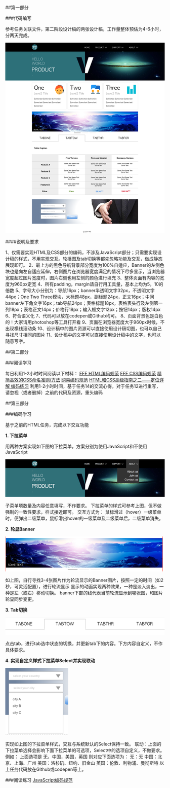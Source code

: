 ##第一部分

###代码编写

参考任务关联文件，第二阶段设计稿的两张设计稿，工作量整体预估为4-6小时，分两天完成。

![1.img](https://github.com/xiaqiu2233/baidu-efe-2017summer/blob/master/task2/design/1.png)

####说明及要求

1、仅需要实现HTML及CSS部分的编码，不涉及JavaScript部分；只需要实现设计稿的样式，不用实现交互。轮播图及tab切换等都先忽略功能及交互，做成静态展现即可。
2、最上方的黑色导航背景部分宽度为100%自适应，Banner的左侧色块也是向左自适应延伸，右侧图片在浏览器宽度满足的情况下尽多显示，当浏览器宽度超过图片宽度时，图片右侧也用左侧的颜色进行填充
3、整体页面有内容的宽度为960px定宽
4、所有padding，margin请自行用工具量，基本上均为5，10的倍数
5、字号大小分别为：导航16px；banner半透明文字32px，不透明文字44px；One Two Three模块，大标题48px，副标题24px，正文16px；中间banner左下角文字16px；tab导航24px；表格标题18px，表格表头行及左侧第一列18px；表格正文14px；价格行18px；输入框文字12px；按钮14px；版权14px
6、符合语义化
7、代码可以放在codepen或Github均可。
8、页面背景色是白色的！大家请用photoshop等工具打开看
9、页面在浏览器宽度大于960px时候，不出现横线滚动条
10、设计稿中的图片资源可以直接使用设计稿切图，也可以自己寻找尺寸相同的图片
11、设计稿中的文字可以直接使用设计稿中的文字，也可以随意写字。

##第二部分

###阅读学习

每日利用1-2小时时间阅读以下材料：
[EFE HTML编码规范](https://github.com/ecomfe/spec/blob/master/html-style-guide.md)
[EFE CSS编码规范](https://github.com/ecomfe/spec/blob/master/css-style-guide.md)
[精简高效的CSS命名准则/方法](https://www.zhangxinxu.com/wordpress/2010/09/%E7%B2%BE%E7%AE%80%E9%AB%98%E6%95%88%E7%9A%84css%E5%91%BD%E5%90%8D%E5%87%86%E5%88%99%E6%96%B9%E6%B3%95/)
[网易编码规范](https://nec.netease.com/standard)
[HTML和CSS高级指南之二——定位详解 编码练习](https://www.w3cplus.com/css/advanced-html-css-lesson2-detailed-css-positioning.html)
利用1-2小时时间，基于任务14的交流心得，对于任务12进行重写，请忽视（或者删掉）之前的代码及资源，重头编码

##第三部分

###编码学习

基于之前的HTML任务，完成以下交互功能

__1. 下拉菜单__

用两种方案实现如下图的下拉菜单，方案分别为使用JavaScript和不使用JavaScript

![2.img](https://github.com/xiaqiu2233/baidu-efe-2017summer/blob/master/task2/design/2.png)

子菜单项数量及内容任意填写，不作要求。
下拉菜单的样式可参考上图，但不做强制的一致性要求，样式接近即可。
交互方式为：
鼠标滑过（hover）一级菜单时，便弹出二级菜单，鼠标滑出hover的一级菜单及二级菜单后，二级菜单消失。

__2. 轮显Banner__

![3.img](https://github.com/xiaqiu2233/baidu-efe-2017summer/blob/master/task2/design/3.png)

如上图，自行寻找3-4张图片作为轮流显示的Banner图片，按照一定的时间（如2秒，可灵活配置），进行轮流显示
显示的动画实现两种效果，一种是淡入淡出，一种是左（或右）移动切换。
banner下部的线代表当前轮流显示到哪张图，和图片轮显同步变更。

__3. Tab切换__

![4.img](https://github.com/xiaqiu2233/baidu-efe-2017summer/blob/master/task2/design/4.png)

点击tab，进行tab选中状态的切换，并更新tab下的内容。下方内容自定义，不作具体要求。

__4. 实现自定义样式下拉菜单Select并实现联动__

![5.img](https://github.com/xiaqiu2233/baidu-efe-2017summer/blob/master/task2/design/5.png)

实现如上图的下拉菜单样式，交互与系统默认的Select保持一致。
联动：上面的下拉菜单选择会影响下面下拉菜单的可选项，Select中的选项自定义，不做要求。
例如：
上面选项是 无，中国，美国，英国
则对应下面选项为：
无：无
中国：北京、上海、广州
美国：洛杉矶、纽约、旧金山
英国：伦敦、利物浦、曼彻斯特
以上任务代码放在Github或codepen等上。

###阅读练习
[JavaScript编码规范](https://github.com/ecomfe/spec/blob/master/javascript-style-guide.md)